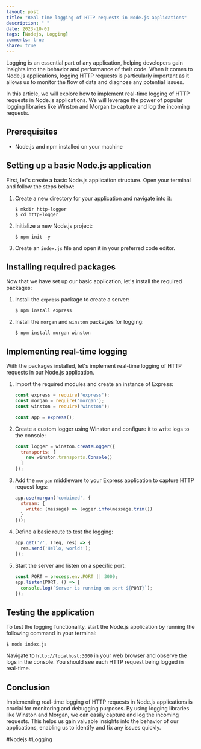 ```yaml
---
layout: post
title: "Real-time logging of HTTP requests in Node.js applications"
description: " "
date: 2023-10-01
tags: [Nodejs, Logging]
comments: true
share: true
---
```


Logging is an essential part of any application, helping developers gain insights into the behavior and performance of their code. When it comes to Node.js applications, logging HTTP requests is particularly important as it allows us to monitor the flow of data and diagnose any potential issues.

In this article, we will explore how to implement real-time logging of HTTP requests in Node.js applications. We will leverage the power of popular logging libraries like Winston and Morgan to capture and log the incoming requests.

## Prerequisites
- Node.js and npm installed on your machine

## Setting up a basic Node.js application
First, let's create a basic Node.js application structure. Open your terminal and follow the steps below:

1. Create a new directory for your application and navigate into it:
   ```shell
   $ mkdir http-logger
   $ cd http-logger
   ```

2. Initialize a new Node.js project:
   ```shell
   $ npm init -y
   ```

3. Create an `index.js` file and open it in your preferred code editor.

## Installing required packages
Now that we have set up our basic application, let's install the required packages:

1. Install the `express` package to create a server:
   ```shell
   $ npm install express
   ```

2. Install the `morgan` and `winston` packages for logging:
   ```shell
   $ npm install morgan winston
   ```

## Implementing real-time logging
With the packages installed, let's implement real-time logging of HTTP requests in our Node.js application.

1. Import the required modules and create an instance of Express:
   ```javascript
   const express = require('express');
   const morgan = require('morgan');
   const winston = require('winston');
   
   const app = express();
   ```

2. Create a custom logger using Winston and configure it to write logs to the console:
   ```javascript
   const logger = winston.createLogger({
     transports: [
       new winston.transports.Console()
     ]
   });
   ```

3. Add the `morgan` middleware to your Express application to capture HTTP request logs:
   ```javascript
   app.use(morgan('combined', {
     stream: {
       write: (message) => logger.info(message.trim())
     }
   }));
   ```

4. Define a basic route to test the logging:
   ```javascript
   app.get('/', (req, res) => {
     res.send('Hello, world!');
   });
   ```

5. Start the server and listen on a specific port:
   ```javascript
   const PORT = process.env.PORT || 3000;
   app.listen(PORT, () => {
     console.log(`Server is running on port ${PORT}`);
   });
   ```

## Testing the application
To test the logging functionality, start the Node.js application by running the following command in your terminal:

```shell
$ node index.js
```

Navigate to `http://localhost:3000` in your web browser and observe the logs in the console. You should see each HTTP request being logged in real-time.

## Conclusion
Implementing real-time logging of HTTP requests in Node.js applications is crucial for monitoring and debugging purposes. By using logging libraries like Winston and Morgan, we can easily capture and log the incoming requests. This helps us gain valuable insights into the behavior of our applications, enabling us to identify and fix any issues quickly.

#Nodejs #Logging